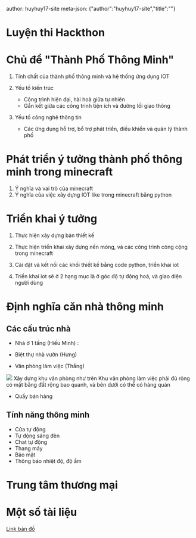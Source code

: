 author: huyhuy17-site
meta-json: {"author":"huyhuy17-site","title":""}

Luyện thi Hackthon
==================

Chủ để "Thành Phố Thông Minh"
=============================

1.  Tính chất của thành phố thông minh và hệ thống ứng dụng IOT
2.  Yếu tố kiến trúc
    -   Công trình hiện đại, hài hoà giữa tự nhiên
    -   Gắn kết giữa các công trình tiện ích và đường lối giao thông

3.  Yếu tố công nghệ thông tin
    -   Các ứng dụng hỗ trợ, bổ trợ phát triển, điều khiển và quản lý
        thành phố

Phát triển ý tưởng thành phố thông minh trong minecraft
=======================================================

1.  Ý nghĩa và vai trò của minecraft
2.  Ý nghĩa của việc xây dựng IOT like trong minecraft bằng python

Triển khai ý tưởng
==================

1.  Thực hiện xây dựng bản thiết kế
2.  Thực hiện triển khai xây dựng nền móng, và các công trình công cộng
    trong minecraft

3.  Cài đặt và kết nối các khối thiết kế bằng code python, triển khai
    iot
4.  Triển khai iot sẽ ở 2 hạng mục là ở góc độ tự động hoá, và giao diện
    người dùng

Định nghĩa căn nhà thông minh
=============================

Các cấu trúc nhà
----------------

-   Nhà ở 1 tầng (Hiếu Minh) :

-   Biệt thự nhà vườn (Hưng)
-   Văn phòng làm việc (Thắng)

![](file:image/khu-van-phong.jpg) Xây dựng khu văn phòng như trên Khu
văn phòng làm việc phải đủ rộng có mặt bằng đất rộng bao quanh, và bên
dưới có thể có hàng quán

-   Quầy bán hàng

Tính năng thông minh
--------------------

-   Cửa tự động
-   Tự động sáng đèn
-   Chat tự động
-   Thang máy
-   Bảo mật
-   Thông báo nhiệt độ, độ ẩm

Trung tâm thương mại
====================

Một số tài liệu
===============

[Link bản
đồ](https:https://www.draw.io/?lightbox=1&highlight=0000ff&edit=_blank&layers=1&nav=1#R1VnJsps4FP0aLTsFEoNZGvySVKXSG6cqa57RA1WDcDCe8vXRyCQ5z0njKrywLS4SXM45d0AGKKkun5p0X3ytM1wC6GQXgDYAQtdFAfvhlqu0BPyIG%252FKGZGpSb9iSn1gZHWU9kgwfRhPbui5bsh8bdzWleNeObGnT1OfxtLe6HN91n%252BbYMGx3aWlav5OsLaR1BcPe%252FhmTvNB3doNInqlSPVk9yaFIs%252Fo8MKEXgJKmrls5qi4JLjl4Ghe57uONs51jDabtPQsU7qe0PKpnU361V%252F2wTX2kGebzHYDic0FavN2nO372zOhltqKtSnbksmHepBlh907qsm6YjdaUTYxNt5SnJ9y0%252BDIwKTc%252F4brCbXNlUzrVwA%252B%252BXHTVFgXiuefAd5StGODfGVPFe95dvYeGDRQ6dqR8C1JBye4QZ%252BQ0Qiz4ceT0xezB2n%252FSkuQUoDWbUeK3tj%252FLRrn6FVc57FOqbRcAk59shVzHnE%252FYJ0grDjZ9PewHy5jbw5UDs3BrbH20p6HwVQ%252F%252ByMGJ6LhHY2Ud2qb%252BD0909UbKcmJSj7HZMalhZo%252B5xAiL3bU6UZEs47exSnks9jlkGzkj0XqmZiGyavb%252FSzYyJPulOPJc2YAkALEDXlwQxyDa0JzfXR2uNjtN0mujCXJ9pv%252FElzTDkB%252B4jm%252FOs1mWmU9gOCbGhSYzHXlDZlYzMKMz14CaBCQIxJ6g4kT4wXpNTTi%252FSZrWYP2RT31WtKEld1vRDuZA2zXQloEAEg9ErgSex0UXAlYdjxMwLQRHDr%252FuNJzM1TJ6dJ50eXQn4ns68bO81jNx66I7IglauHXnSHKu2cK8T64F%252BAGfu7TmC3SghZyMZULv3ZPEbOVlHuhtPdEygeqAuU5awvd6RzgHToGB07%252B92ioxcrmzdJxIYkshFomEO%252Bp86BLJoNvqJ34lTNHPk0M8b8yP7reHQrbxE%252Foz8BPeyY9MKUQnkpAuFU7oh5OXJTug%252FoMAXd3IyXTQ5NC86JHcLxVJNOnfrTiGjxKm2cF%252Fa44CvVaoElaysgmt8nh39rrMsdJnRH%252FcK7eQbeZAydPJW9WEHt%252FrjG64JDIZ%252B1674mylyymLn6dJS0bbGt3ZtrreDHVD1x4jjE48Ea0QlXzzkIIC41IKoRpze6OK8PLBu2vek4rUmqDAUkeWSs2067RSY%252B06ozmoQU%252FT%252BqCJhr2VrRKYOM2iYO9pYIKTDsSz6elRMJn1cqkwdZuueuse3QcTmgMmsxwuFabuXaJT031BNwdMyCwbW1maqagdqg7zbQr9kqxahkhsO0z2mZcJsLf6y%252FQ%252FR%252FZHtzaULgrJ9UZX45iPGvkKses7KYY%252FIkvF1g%252Ff73ltmwpztLwI%252Fk68r%252Bl1qaBNBelZdhgeJ0izHbF05d2rQUTk%252B9egqV8mqNP%252B27P8fWLtv%252F%252BiKrPD%252Fn9XcW7w7zV6%252BQU%253D)
